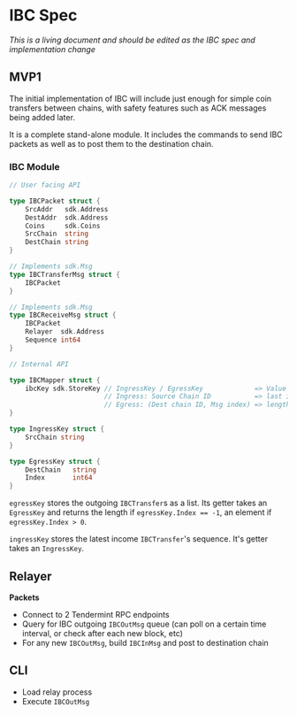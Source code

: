 # IBC Spec

*This is a living document and should be edited as the IBC spec and 
implementation change*

## MVP1

The initial implementation of IBC will include just enough for simple coin 
transfers between chains, with safety features such as ACK messages being added 
later.

It is a complete stand-alone module. It includes the commands to send IBC
packets as well as to post them to the destination chain.

### IBC Module

```go
// User facing API

type IBCPacket struct {
    SrcAddr   sdk.Address
    DestAddr  sdk.Address
    Coins     sdk.Coins
    SrcChain  string
    DestChain string
}

// Implements sdk.Msg
type IBCTransferMsg struct {
    IBCPacket
}

// Implements sdk.Msg
type IBCReceiveMsg struct {
    IBCPacket
    Relayer  sdk.Address
    Sequence int64
}

// Internal API

type IBCMapper struct {
    ibcKey sdk.StoreKey // IngressKey / EgressKey             => Value
                        // Ingress: Source Chain ID           => last income msg's sequence
                        // Egress: (Dest chain ID, Msg index) => length / indexed msg
}

type IngressKey struct {
    SrcChain string
}

type EgressKey struct {
    DestChain   string
    Index       int64
}

```

`egressKey` stores the outgoing `IBCTransfer`s as a list. Its getter takes an 
`EgressKey` and returns the length if `egressKey.Index == -1`, an element if 
`egressKey.Index > 0`.

`ingressKey` stores the latest income `IBCTransfer`'s sequence. It's getter 
takes an `IngressKey`.

## Relayer

**Packets**
- Connect to 2 Tendermint RPC endpoints
- Query for IBC outgoing `IBCOutMsg` queue (can poll on a certain time interval, or check after each new block, etc)
- For any new `IBCOutMsg`, build `IBCInMsg` and post to destination chain

## CLI

- Load relay process
- Execute `IBCOutMsg`
